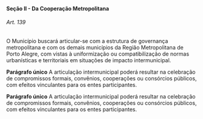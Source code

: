 
#### Seção II -  Da Cooperação Metropolitana

###### Art. 139
O Município buscará articular-se com a estrutura de governança metropolitana e com os demais municípios da Região Metropolitana de Porto Alegre, com vistas à uniformização ou compatibilização de normas urbanísticas e territoriais em situações de impacto intermunicipal.

**Parágrafo único** A articulação intermunicipal poderá resultar na celebração de compromissos formais, convênios, cooperações ou consórcios públicos, com efeitos vinculantes para os entes participantes.

**Parágrafo único** A articulação intermunicipal poderá resultar na celebração de compromissos formais, convênios, cooperações ou consórcios públicos, com efeitos vinculantes para os entes participantes.
